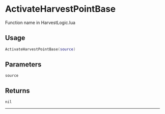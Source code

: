 # ActivateHarvestPointBase
Function name in HarvestLogic.lua
## Usage
```lua
ActivateHarvestPointBase(source)
```
## Parameters
`source`
## Returns
`nil`

---